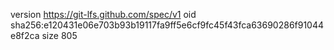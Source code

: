 version https://git-lfs.github.com/spec/v1
oid sha256:e120431e06e703b93b19117fa9ff5e6cf9fc45f43fca63690286f91044e8f2ca
size 805
